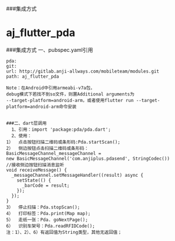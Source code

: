 ###集成方式
# aj_flutter_pda


###集成方式
一、pubspec.yaml引用

    pda:
    git:
    url: http://gitlab.anji-allways.com/mobileteam/modules.git
    path: aj_flutter_pda

    Note：在Android中引用armeabi-v7a包，
    debug模式下若找不到so文件，则置Additional arguments为
    --target-platform=android-arm，或者使用flutter run --target-platform=android-arm命令安装

```

###二、dart层调用
  1、引用：import 'package:pda/pda.dart';
  2、使用：
1）	点击按钮扫描二维码或条形码:Pda.startScan();
2）	侧边按钮点击扫描二维码或条形码：
BasicMessageChannel_messageChannel =
new BasicMessageChannel('com.anjiplus.pdasend', StringCodec())
//接收侧边按钮扫描消息监听
void receiveMessage() {
  _messageChannel.setMessageHandler((result) async {
    setState(() {
      _barCode = result;
    });
  });
}
3）	停止扫描：Pda.stopScan();
4）	打印标签：Pda.print(Map map);
5）	走纸一张：Pda. goNextPage();
6）	识别车架号：Pda.readRFIDCode();
注：1）、2）、6）有返回值为String类型，其他无返回值；
```
